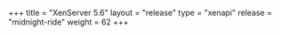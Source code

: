 +++
title = "XenServer 5.6"
layout = "release"
type = "xenapi"
release = "midnight-ride"
weight = 62
+++

